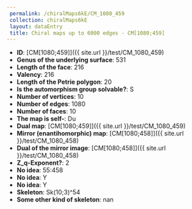 ```yaml
--- 
 permalink: /chiralMaps6kE/CM_1080_459 
 collection: chiralMaps6kE
 layout: dataEntry
 title: Chiral maps up to 6000 edges - CM[1080;459]
---
```


- **ID**: [CM[1080;459]]({{ site.url }}/test/CM_1080_459)
- **Genus of the underlying surface**: 531
- **Length of the face**: 216
- **Valency**: 216
- **Length of the Petrie polygon**: 20
- **Is the automorphism group solvable?**: S
- **Number of vertices**: 10
- **Number of edges**: 1080
- **Number of faces**: 10
- **The map is self-**: Du
- **Dual map**: [CM[1080;459]]({{ site.url }}/test/CM_1080_459)
- **Mirror (enantihomorphic) map**: [CM[1080;458]]({{ site.url }}/test/CM_1080_458)
- **Dual of the mirror image**: [CM[1080;458]]({{ site.url }}/test/CM_1080_458)
- **Z_q-Exponent?**: 2
- **No idea**:  55:458
- **No idea**: Y
- **No idea**: Y
- **Skeleton**: Sk(10;3)^54
- **Some other kind of skeleton**: nan
